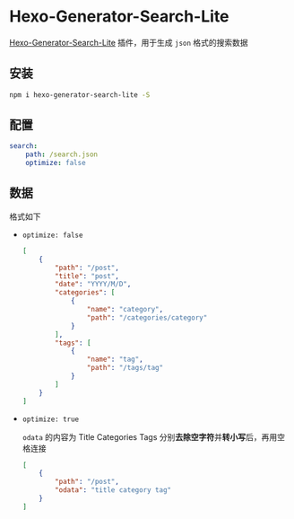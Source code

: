 # Hexo-Generator-Search-Lite

[Hexo-Generator-Search-Lite](https://github.com/argvchs/hexo-generator-search-lite) 插件，用于生成 `json` 格式的搜索数据

## 安装

```bash
npm i hexo-generator-search-lite -S
```

## 配置

```yaml
search:
    path: /search.json
    optimize: false
```

## 数据

格式如下

-   `optimize: false`

    ```json
    [
        {
            "path": "/post",
            "title": "post",
            "date": "YYYY/M/D",
            "categories": [
                {
                    "name": "category",
                    "path": "/categories/category"
                }
            ],
            "tags": [
                {
                    "name": "tag",
                    "path": "/tags/tag"
                }
            ]
        }
    ]
    ```

-   `optimize: true`

    `odata` 的内容为 Title Categories Tags 分别**去除空字符**并**转小写**后，再用空格连接

    ```json
    [
        {
            "path": "/post",
            "odata": "title category tag"
        }
    ]
    ```
